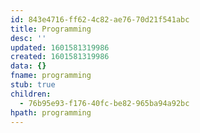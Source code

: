 ```yaml
---
id: 843e4716-ff62-4c82-ae76-70d21f541abc
title: Programming
desc: ''
updated: 1601581319986
created: 1601581319986
data: {}
fname: programming
stub: true
children:
  - 76b95e93-f176-40fc-be82-965ba94a92bc
hpath: programming
---
```



